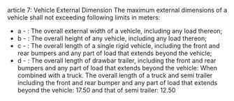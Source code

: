 article 7: Vehicle External Dimension
The maximum external dimensions of a vehicle shall not exceeding following limits in meters:
<ul>
			<li>a - : The overall external width of a vehicle, including any load thereon;<ul>
			</ul></li>			<li>b - : The overall height of any vehicle, including any load thereon;<ul>
			</ul></li>			<li>c - : The overall length of a single rigid vehicle, including the front and rear bumpers and any part of load that extends beyond the vehicle;<ul>
			</ul></li>			<li>d - : The overall length of drawbar trailer, including the front and rear bumpers and any part of load that extends beyond the vehicle: When combined with a truck. The overall length of a truck and semi trailer including the front and rear bumper and any part of load that extends beyond the vehicle: 17.50 and that of semi trailer: 12.50<ul>
			</ul></li></ul>